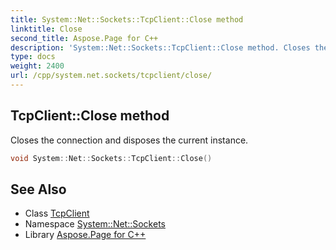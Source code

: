```yaml
---
title: System::Net::Sockets::TcpClient::Close method
linktitle: Close
second_title: Aspose.Page for C++
description: 'System::Net::Sockets::TcpClient::Close method. Closes the connection and disposes the current instance in C++.'
type: docs
weight: 2400
url: /cpp/system.net.sockets/tcpclient/close/
---
```

## TcpClient::Close method


Closes the connection and disposes the current instance.

```cpp
void System::Net::Sockets::TcpClient::Close()
```

## See Also

* Class [TcpClient](../)
* Namespace [System::Net::Sockets](../../)
* Library [Aspose.Page for C++](../../../)
